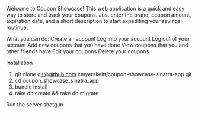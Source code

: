 Welcome to Coupon Showcase! This web application is a quick and easy way to store and track your coupons. Just enter the brand, coupon amount, expiration date, and a short description to start expediting your savings routinue.

What you can do:
    Create an account
    Log into your account
    Log out of your account
    Add new coupons that you have done
    View coupons that you and other friends have
    Edit your coupons
    Delete your coupons
        

Installation 

1. git clone git@github.com:cmyerskeitt/coupon-showcase-sinatra-app.git
2. cd coupon_showcase_sinatra_app
3. bundle install
4. rake db:create && rake db:migrate

Run the server
shotgun
